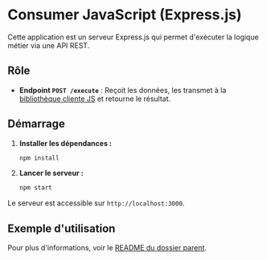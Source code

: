 # Consumer JavaScript (Express.js)

Cette application est un serveur Express.js qui permet d'exécuter la logique métier via une API REST.

## Rôle

-   **Endpoint `POST /execute`** : Reçoit les données, les transmet à la [bibliothèque cliente JS](../../business-logic-client-lib/js/js-js-business-logic-client-lib/README.md) et retourne le résultat.

## Démarrage

1.  **Installer les dépendances :**
    ```bash
    npm install
    ```

2.  **Lancer le serveur :**
    ```bash
    npm start
    ```

Le serveur est accessible sur `http://localhost:3000`.

## Exemple d'utilisation

Pour plus d'informations, voir le [README du dossier parent](../README.md).


